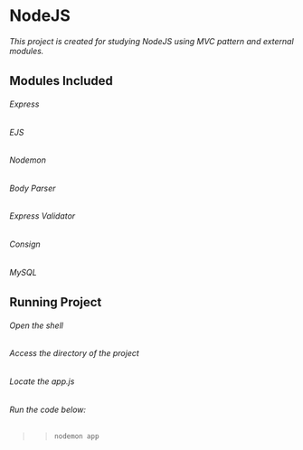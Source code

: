 # NodeJS

###### This project is created for studying NodeJS using MVC pattern and external modules.

## Modules Included

###### Express
###### EJS
###### Nodemon
###### Body Parser
###### Express Validator
###### Consign
###### MySQL

## Running Project

###### Open the shell
###### Access the directory of the project
###### Locate the app.js 
###### Run the code below:
>>```nodemon app ```
